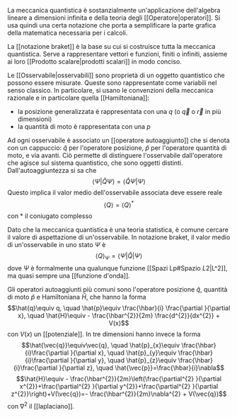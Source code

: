 La meccanica quantistica è sostanzialmente un'applicazione dell'algebra lineare a dimensioni infinita e della teoria degli [[Operatore|operatori]]. Si usa quindi una certa notazione che porta a semplificare la parte grafica della matematica necessaria per i calcoli.

La [[notazione braket]] è la base su cui si costruisce tutta la meccanica quantistica. Serve a rappresentare vettori e funzioni, finiti o infiniti, assieme ai loro [[Prodotto scalare|prodotti scalari]] in modo conciso.

Le [[Osservabile|osservabili]] sono proprietà di un oggetto quantistico che possono essere misurate. Queste sono rappresentate come variabili nel senso classico. In particolare, si usano le convenzioni della meccanica razionale e in particolare quella [[Hamiltoniana]]:
- la posizione generalizzata è rappresentata con una $q$ (o $\vec{q}$ o $\vec{r}$ in più dimensioni)
- la quantità di moto è rappresentata con una $p$

Ad ogni osservabile è associato un [[operatore autoaggiunto]] che si denota con un cappuccio: $\hat{q}$ per l'operatore posizione, $\hat{p}$ per l'operatore quantità di moto, e via avanti. Ciò permette di distinguere l'osservabile dall'operatore che agisce sul sistema quantistico, che sono oggetti distinti. Dall'autoaggiuntezza si sa che
$$\langle \Psi| \hat{Q} \Psi \rangle=\langle \hat{Q} \Psi|\Psi \rangle$$
Questo implica il valor medio dell'osservabile associata deve essere reale
$$\left\langle Q \right\rangle=\left\langle Q \right\rangle^{*}$$
con $*$ il coniugato complesso

Dato che la meccanica quantistica è una teoria statistica, è comune cercare il valore di aspettazione di un'osservabile. In notazione braket, il valor medio di un'osservabile in uno stato $\Psi$ è
$$\left\langle Q \right\rangle_{\Psi}=\langle \Psi|\hat{Q}|\Psi\rangle$$
dove $\Psi$ è formalmente una qualunque funzione [[Spazi Lp#Spazio $L {2}$|L^2]], ma quasi sempre una [[funzione d'onda]].

Gli operatori autoaggiunti più comuni sono l'operatore posizione $\hat{q}$, quantità di moto $\hat{p}$ e Hamiltoniana $\hat{H}$, che hanno la forma
$$\hat{q}\equiv q, \quad \hat{p}\equiv \frac{\hbar}{i} \frac{\partial }{\partial x}, \quad \hat{H}\equiv - \frac{\hbar^{2}}{2m} \frac{d^{2}}{dx^{2}} + V(x)$$
con $V(x)$ un [[potenziale]]. In tre dimensioni hanno invece la forma
$$\hat{\vec{q}}\equiv\vec{q}, \quad \hat{p}_{x}\equiv \frac{\hbar}{i}\frac{\partial }{\partial x}, \quad \hat{p}_{y}\equiv \frac{\hbar}{i}\frac{\partial }{\partial y}, \quad \hat{p}_{z}\equiv \frac{\hbar}{i}\frac{\partial }{\partial z}, \quad \hat{\vec{p}}=\frac{\hbar}{i}\nabla$$
$$\hat{H}\equiv - \frac{\hbar^{2}}{2m}\left(\frac{\partial^{2} }{\partial x^{2}}+\frac{\partial^{2} }{\partial y^{2}}+\frac{\partial^{2} }{\partial z^{2}}\right)+V(\vec{q})=- \frac{\hbar^{2}}{2m}\nabla^{2} + V(\vec{q})$$
con $\nabla^{2}$ il [[laplaciano]].